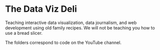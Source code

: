 # The Data Viz Deli
Teaching interactive data visualization, data journalism, and web development using old family recipes. We will not be teaching you how to use a bread slicer.

The folders correspond to code on the YouTube channel.
